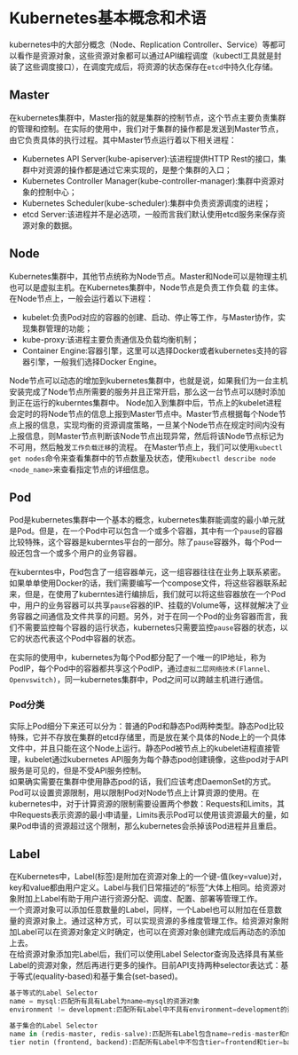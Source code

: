 # Kubernetes基本概念和术语

kubernetes中的大部分概念（Node、Replication Controller、Service）等都可以看作是资源对象，这些资源对象都可以通过API编程调度（kubectl工具就是封装了这些调度接口），在调度完成后，将资源的状态保存在`etcd`中持久化存储。
## Master
在kubernetes集群中，Master指的就是集群的控制节点，这个节点主要负责集群的管理和控制。在实际的使用中，我们对于集群的操作都是发送到Master节点，由它负责具体的执行过程。其中Master节点运行着以下相关进程：
 - Kubernetes API Server(kube-apiserver):该进程提供HTTP Rest的接口，集群中对资源的操作都是通过它来实现的，是整个集群的入口；
 - Kubernetes Controller Manager(kube-controller-manager):集群中资源对象的控制中心；
 - Kubernetes Scheduler(kube-scheduler):集群中负责资源调度的进程；
 - etcd Server:该进程并不是必选项，一般而言我们默认使用etcd服务来保存资源对象的数据。

## Node
Kubernetes集群中，其他节点统称为Node节点。Master和Node可以是物理主机也可以是虚拟主机。在Kubernetes集群中，Node节点是负责工作负载 的主体。在Node节点上，一般会运行着以下进程：
 - kubelet:负责Pod对应的容器的创建、启动、停止等工作，与Master协作，实现集群管理的功能；
 - kube-proxy:该进程主要负责通信及负载均衡机制；
 - Container Engine:容器引擎，这里可以选择Docker或者kubernetes支持的容器引擎，一般我们选择Docker Engine。

Node节点可以动态的增加到kubernetes集群中，也就是说，如果我们为一台主机安装完成了Node节点所需要的服务并且正常开启，那么这一台节点可以随时添加到正在运行的kuberntes集群中。
Node加入到集群中后，节点上的kubelet进程会定时的将Node节点的信息上报到Master节点中。Master节点根据每个Node节点上报的信息，实现均衡的资源调度策略，一旦某个Node节点在规定时间内没有上报信息，则Master节点判断该Node节点出现异常，然后将该Node节点标记为不可用，然后触发`工作负载迁移`的流程。
在Master节点上，我们可以使用`kubectl get nodes`命令来查看集群中的节点数量及状态，使用`kubectl describe node <node_name>`来查看指定节点的详细信息。

## Pod
Pod是kubernetes集群中一个基本的概念，kubernetes集群能调度的最小单元就是Pod。但是，在一个Pod中可以包含一个或多个容器，其中有一个`pause`的容器比较特殊，这个容器是kuberntes平台的一部分。除了`pause`容器外，每个Pod一般还包含一个或多个用户的业务容器。

在kuberntes中，Pod包含了一组容器单元，这一组容器往往在业务上联系紧密。如果单单使用Docker的话，我们需要编写一个compose文件，将这些容器联系起来，但是，在使用了kuberntes进行编排后，我们就可以将这些容器放在一个Pod中，用户的业务容器可以共享`pause`容器的IP、挂载的Volume等，这样就解决了业务容器之间通信及文件共享的问题。另外，对于在同一个Pod的业务容器而言，我们不需要监控每个容器的运行状态，kubernetes只需要监控`pause`容器的状态，以它的状态代表这个Pod中容器的状态。

在实际的使用中，kubernetes为每个Pod都分配了一个唯一的IP地址，称为PodIP，每个Pod中的容器都共享这个PodIP，通过`虚拟二层网络技术(Flannel、Openvswitch)`，同一kubernetes集群中，Pod之间可以跨越主机进行通信。
### Pod分类
实际上Pod细分下来还可以分为：普通的Pod和静态Pod两种类型。静态Pod比较特殊，它并不存放在集群的etcd存储里，而是放在某个具体的Node上的一个具体文件中，并且只能在这个Node上运行。静态Pod被节点上的kubelet进程直接管理，kubelet通过kubernetes API服务为每个静态pod创建镜像，这些pod对于API服务是可见的，但是不受API服务控制。  
如果确实需要在集群中使用静态pod的话，我们应该考虑DaemonSet的方式。  
Pod可以设置资源限制，用以限制Pod对Node节点上计算资源的使用。在kubernetes中，对于计算资源的限制需要设置两个参数：Requests和Limits，其中Requests表示资源的最小申请量，Limits表示Pod可以使用该资源最大的量，如果Pod申请的资源超过这个限制，那么kubernetes会杀掉该Pod进程并且重启。  

## Label
在Kubernetes中，Label(标签)是附加在资源对象上的一个键-值(key=value)对，key和value都由用户定义。Label与我们日常描述的“标签”大体上相同。给资源对象附加上Label有助于用户进行资源分配、调度、配置、部署等管理工作。  
一个资源对象可以添加任意数量的Label，同样，一个Label也可以附加在任意数量的资源对象上。通过这种方式，可以实现资源的多维度管理工作。给资源对象附加Label可以在资源对象定义时确定，也可以在资源对象创建完成后再动态的添加上去。  
在给资源对象添加完Label后，我们可以使用Label Selector查询及选择具有某些Label的资源对象，然后再进行更多的操作。目前API支持两种selector表达式：基于等式(equality-based)和基于集合(set-based)。  

```python
基于等式的Label Selector
name = mysql:匹配所有具有Label为name=mysql的资源对象
environment != development:匹配所有Label中不具有environment=development的资源对象

基于集合的Label Selector
name in (redis-master, redis-salve):匹配所有Label包含name=redis-master和name=redis-slave的资源对象
tier notin (frontend, backend):匹配所有Label中不包含tier=frontend和tier=backend的资源对象
```

